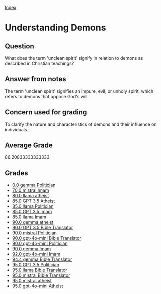 
[Index](../../index.md)
# Understanding Demons
## Question
What does the term 'unclean spirit' signify in relation to demons as described in Christian teachings?

## Answer from notes
The term 'unclean spirit' signifies an impure, evil, or unholy spirit, which refers to demons that oppose God's will.

## Concern used for grading
To clarify the nature and characteristics of demons and their influence on individuals.

## Average Grade
86.20833333333333

## Grades
 * [0.0 gemma Politician](../answers/gemma_Politician/Understanding_Demons.md)
 * [70.0 mistral Imam](../answers/mistral_Imam/Understanding_Demons.md)
 * [80.0 llama atheist](../answers/llama_atheist/Understanding_Demons.md)
 * [85.0 GPT 3.5 Atheist](../answers/GPT_3.5_Atheist/Understanding_Demons.md)
 * [85.0 llama Politician](../answers/llama_Politician/Understanding_Demons.md)
 * [85.0 GPT 3.5 Imam](../answers/GPT_3.5_Imam/Understanding_Demons.md)
 * [85.0 llama Imam](../answers/llama_Imam/Understanding_Demons.md)
 * [90.0 gemma atheist](../answers/gemma_atheist/Understanding_Demons.md)
 * [90.0 GPT 3.5 Bible Translator](../answers/GPT_3.5_Bible_Translator/Understanding_Demons.md)
 * [90.0 mistral Politician](../answers/mistral_Politician/Understanding_Demons.md)
 * [90.0 gpt-4o-mini Bible Translator](../answers/gpt-4o-mini_Bible_Translator/Understanding_Demons.md)
 * [90.0 gpt-4o-mini Politician](../answers/gpt-4o-mini_Politician/Understanding_Demons.md)
 * [90.0 gemma Imam](../answers/gemma_Imam/Understanding_Demons.md)
 * [92.0 gpt-4o-mini Imam](../answers/gpt-4o-mini_Imam/Understanding_Demons.md)
 * [94.4 gemma Bible Translator](../answers/gemma_Bible_Translator/Understanding_Demons.md)
 * [95.0 GPT 3.5 Politician](../answers/GPT_3.5_Politician/Understanding_Demons.md)
 * [95.0 llama Bible Translator](../answers/llama_Bible_Translator/Understanding_Demons.md)
 * [95.0 mistral Bible Translator](../answers/mistral_Bible_Translator/Understanding_Demons.md)
 * [95.0 mistral atheist](../answers/mistral_atheist/Understanding_Demons.md)
 * [95.0 gpt-4o-mini Atheist](../answers/gpt-4o-mini_Atheist/Understanding_Demons.md)
